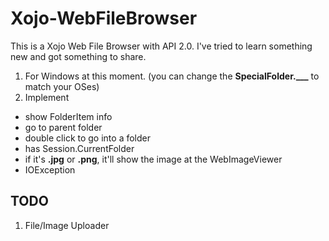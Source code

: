 # Xojo-WebFileBrowser

This is a Xojo Web File Browser with API 2.0. I've tried to learn something new and got something to share.

1. For Windows at this moment. (you can change the **SpecialFolder.___** to match your OSes)
2. Implement 
  - show FolderItem info
  - go to parent folder
  - double click to go into a folder 
  - has Session.CurrentFolder
  - if it's **.jpg** or **.png**, it'll show the image at the WebImageViewer
  - IOException
  
## TODO
1. File/Image Uploader
